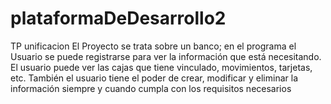 # plataformaDeDesarrollo2
TP unificacion
El Proyecto se trata sobre un banco; en el programa el Usuario se puede registrarse para ver la información que está necesitando. El usuario puede ver las cajas que tiene vinculado, movimientos, tarjetas, etc. También el usuario tiene el poder de crear, modificar y eliminar la información siempre y cuando cumpla con los requisitos necesarios
